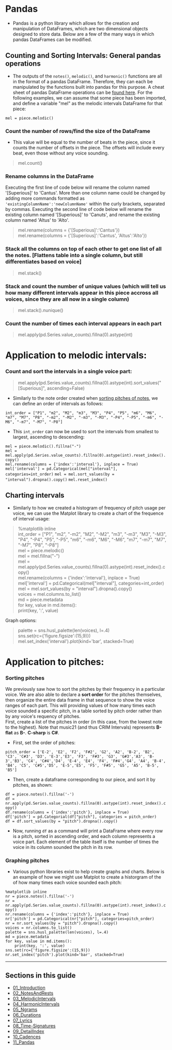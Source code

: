 # Pandas  

  * Pandas is a python library which allows for the creation and manipulation of DataFrames, which are two dimensional objects designed to store data. Below are a few of the many ways in which pandas DataFrames can be modified.  

## Counting and Sorting Intervals: General pandas operations  

  * The outputs of the `notes()`, `melodic()`, and `harmonic()` functions are all in the format of a pandas DataFrame. Therefore, they can each be manipulated by the functions built into pandas for this purpose. A cheat sheet of pandas DataFrame operations can be [found here](https://pandas.pydata.org/Pandas_Cheat_Sheet.pdf). For the following examples, we can assume that some piece has been imported, and define a variable "mel" as the melodic intervals DataFrame for that piece:  

`mel = piece.melodic()`  

### Count the number of rows/find the size of the DataFrame  

  * This value will be equal to the number of beats in the piece, since it counts the number of offsets in the piece. The offsets will include every beat, even those without any voice sounding.  

> mel.count()  

### Rename columns in the DataFrame  

Executing the first line of code below will rename the column named '[Superious]' to 'Cantus'. More than one column name could be changed by adding more commands formatted as `'existingColumnName':'newColumnName'` within the curly brackets, separated by commas. Executing the second line of code below will rename the existing column named '[Superious]' to 'Canuts', and rename the existing column named 'Altus' to 'Alto'.  
> mel.rename(columns = {'[Superious]':'Cantus'})  
> mel.rename(columns = {'[Superious]':'Cantus', 'Altus':'Alto'})  

### Stack all the columns on top of each other to get one list of all the notes. [Flattens table into a single column, but still differentiates based on voice]  

> mel.stack()  

### Stack and count the number of unique values (which will tell us how many different intervals appear in this piece accross all voices, since they are all now in a single column)  

> mel.stack().nunique()  

### Count the number of times each interval appears in each part  

> mel.apply(pd.Series.value_counts).fillna(0).astype(int)  

# Application to melodic intervals:  

### Count and sort the intervals in a single voice part: 

> mel.apply(pd.Series.value_counts).fillna(0).astype(int).sort_values("[Superious]", ascending=False)  

  * Similarly to the note order created when [sorting pitches of notes](02_NotesAndRests.md#sorting-pitches), we can define an order of intervals as follows:  

`int_order = ["P1", "m2", "M2", "m3", "M3", "P4", "P5", "m6", "M6", "m7", "M7", "P8", "-m2", "-M2", "-m3", "-M3", "-P4", "-P5", "-m6", "-M6", "-m7", "-M7", "-P8"]`  

  * This `int_order` can now be used to sort the intervals from smallest to largest, ascending to descending:  

`mel = piece.melodic().fillna("-")`  
`mel = mel.apply(pd.Series.value_counts).fillna(0).astype(int).reset_index().copy()`  
`mel.rename(columns = {'index':'interval'}, inplace = True)`  
`mel['interval'] = pd.Categorical(mel["interval"], categories=int_order)`
`mel = mel.sort_values(by = "interval").dropna().copy()`
`mel.reset_index()`  

## Charting intervals  

  * Similarly to how we created a histogram of frequency of pitch usage per voice, we can use the Matplot library to create a chart of the frequence of interval usage:  

> %matplotlib inline  
> int_order = ["P1", "m2", "-m2", "M2", "-M2", "m3", "-m3", "M3", "-M3", "P4", "-P4", "P5", "-P5", "m6", "-m6", "M6", "-M6", "m7", "-m7", "M7", "-M7", "P8", "-P8"]  
> mel = piece.melodic()  
> mel = mel.fillna("-")  
> mel = mel.apply(pd.Series.value_counts).fillna(0).astype(int).reset_index().copy()  
> mel.rename(columns = {'index':'interval'}, inplace = True)  
> mel['interval'] = pd.Categorical(mel["interval"], categories=int_order)  
> mel = mel.sort_values(by = "interval").dropna().copy()  
> voices = mel.columns.to_list()  
> md = piece.metadata  
> for key, value in md.items():  
>    print(key, ':', value)  

Graph options:  
> palette = sns.husl_palette(len(voices), l=.4)  
> sns.set(rc={'figure.figsize':(15,9)})  
> mel.set_index('interval').plot(kind='bar', stacked=True)  

# Application to pitches:  

### Sorting pitches  

We previously saw how to sort the pitches by their frequency in a particular voice. We are also able to declare a **sort order** for the pitches themselves, then organize the entire data frame in that sequence to show the voice ranges of each part. This will providing values of how many times each voice sounded a specific pitch, in a table sorted by pitch order rather than by any voice's requency of pitches.  
First, create a list of the pitches in order (in this case, from the lowest note to the highest).  Note that music21 (and thus CRIM Intervals) represents **B-flat** as **B-**.  **C-sharp** is **C#**.  


  * First, set the order of pitches:  

`pitch_order = ['E-2', 'E2', 'F2', 'F#2', 'G2', 'A2', 'B-2', 'B2', 
               'C3', 'C#3', 'D3', 'E-3','E3', 'F3', 'F#3', 'G3', 'G#3','A3', 'B-3','B3',
               'C4', 'C#4','D4', 'E-4', 'E4', 'F4', 'F#4','G4', 'A4', 'B-4', 'B4',
               'C5', 'C#5','D5', 'E-5','E5', 'F5', 'F#5', 'G5', 'A5', 'B-5', 'B5']`  

  * Then, create a dataframe corresponding to our piece, and sort it by pitches, as shown:  

`df = piece.notes().fillna('-')`  
`df = nr.apply(pd.Series.value_counts).fillna(0).astype(int).reset_index().copy()`  
`df.rename(columns = {'index':'pitch'}, inplace = True)`  
`df['pitch'] = pd.Categorial(df["pitch"], categories = pitch_order)`  
`df = df.sort_values(by = "pitch").dropna().copy()`  

  * Now, running `df` as a command will print a DataFrame where every row is a pitch, sorted in ascending order, and each column represents a voice part. Each element of the table itself is the number of times the voice in its column sounded the pitch in its row.  


### Graphing pitches  

  * Various python libraries exist to help create graphs and charts. Below is an example of how we might use Matplot to create a historgram of the of how many times each voice sounded each pitch:  

`%matplotlib inline`  
`nr = piece.notes().fillna('-')`  
`nr = nr.apply(pd.Series.value_counts).fillna(0).astype(int).reset_index().copy()`  
`nr.rename(columns = {'index':'pitch'}, inplace = True)`  
`nr['pitch'] = pd.Categorical(nr["pitch"], categories=pitch_order)`  
`nr = nr.sort_values(by = "pitch").dropna().copy()`  
`voices = nr.columns.to_list()`  
`palette = sns.husl_palette(len(voices), l=.4)`  
`md = piece.metadata`  
`for key, value in md.items():`  
`    print(key, ':', value)`  
`sns.set(rc={'figure.figsize':(15,9)})`  
`nr.set_index('pitch').plot(kind='bar', stacked=True)`  

-----

## Sections in this guide

  * [01_Introduction](01_Introduction.md)
  * [02_NotesAndRests](02_NotesAndRests.md)
  * [03_MelodicIntervals](03_MelodicIntervals.md)
  * [04_HarmonicIntervals](04_HarmonicIntervals.md)
  * [05_Ngrams](05_Ngrams.md)
  * [06_Durations](06_Durations.md)
  * [07_Lyrics](07_Lyrics.md)
  * [08_Time-Signatures](08_TimeSignatures.md)
  * [09_DetailIndex](09_DetailIndex.md)
  * [10_Cadences](10_Cadences.md)
  * [11_Pandas](11_Pandas.md)